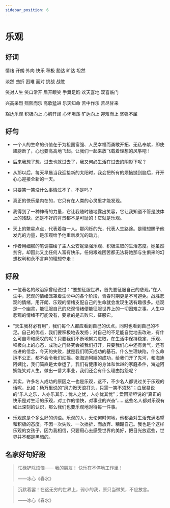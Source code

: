 ```yaml
---
sidebar_position: 6
---
```


# 乐观

## 好词

情绪 开朗 外向 快乐 积极 豁达 旷达 坦然

淡然 曲折 困难 面对 挑战 战胜

笑对人生 笑口常开 眉开眼笑 手舞足蹈 欢天喜地 双喜临门

兴高采烈 熙熙而乐 高歌猛进 乐天知命 苦中作乐 苦尽甘来

豁达乐观 积极向上 心胸开阔 心怀坦荡 旷达向上 迎难而上 坚强不屈

## 好句

- 一个人的生命的价值在于为祖国富强、人民幸福而勇敢开拓、无私奉献，即使翅膀断了，心也要高高地飞起。让我们一起来放飞载着理想的风筝吧！

- 后来我想了想，过去也就过去了，我又何必生活在过去的阴影下呢？

- 从那以后，每天早晨当我迎接新的太阳时，我会把所有的烦恼抛到脑后，开开心心迎接全新的一天。

- 只要笑一笑没什么事情过不了，不是吗？

- 真正的快乐是内在的，它只有在人类的心灵里才能发现。

- 我得到了一种神奇的力量，它让我随时随地露出笑容，它让我知道不管是肢体上的残缺，还是不好的背景都不是可耻的！它就是乐观。

- 天上的繁星点点，代表着每一人。那闪烁的光，代表人生路途。是理想赐予他发光的力量，是乐观给予他重新发光的动力。

- 作者用细腻的笔调描绘了主人公安妮坚强乐观、积极进取的生活态度。她虽然贫穷，却因此又比任何人富有快乐，任何艰难困苦都无法将她那与生俱来的幻想权利和永不言弃的理想夺走！

## 好段

- 一位著名的政治家曾经说过：“要想征服世界，首先要征服自己的悲观。”在人生中，悲观的情绪笼罩着生命中的各个阶段，青春时期更是不可避免。战胜悲观的情绪，用开朗、乐观的情绪支配自己的生命就会发现生活有趣很多。悲观是一个幽灵，能征服自己的悲观情绪便能征服世界上的一切困难之事。人生中悲观的情绪不可能没有，要紧的是击败它，征服它。

- “天生我材必有用”，我们每个人都应看到自己的优点，同时也看到自己的不足。自己的优点，我们要积极地去发扬；对自己的不足能自觉地去改进，有什么可自卑和感叹的呢？只要我们不断地努力进取，在生活中保持稳定、乐观、积极向上的心态，成功之门终究会被我们打开，只要我们心中还有勇气，还有奋进的信念，今天的失败，就是我们明天成功的基石。什么生理缺陷，什么命运不公正，都不会令我们动摇。张海迪阿姨的成功，给我们开了先河，和海迪阿姨比，我们简直是太幸运了，我们有健康的身体和优越的家庭条件，海迪阿姨能笑对人生，做出一番大事业，我们还会有什么理由抱怨呢？

- 其实，许多名人成功的原因之一也是乐观，这不，不少名人都说过关于乐观的话呢，比如：杨万里说的“风力掀天浪打头，只需一笑不须愁”；白居易说的“乐人之乐，人亦乐其乐；忧人之忧，人亦忧其忧”；爱因斯坦说的“真正的快乐是对生活的乐观，对工作的愉快，对事业的兴奋”……这些名人都对乐观有如此深刻的认识，那么我们也要乐观地对待每一件事。
- 乐观这是个多么好的词语。乐观的人，无论何时何地，他都会对生活充满渴望和积极的态度。不因一次失败、一次挫折，而放弃、糟蹋自己。我也是个这样乐观的女孩子，因为我相信，只要用心去感受世界的美好，把目光放远些，世界并不都是黑暗的。

## 名家好句好段

> 忙碌铲除烦恼——
> 我的朋友！
> 快乐在不停地工作里！
>
> ——冰心《春水》

> 沉默着罢！在这无穷的世界上，弱小的我，原只当微笑，不应放言。
>
> ——冰心《春水》
